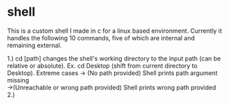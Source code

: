# shell
This is a custom shell I made in c for a linux based environment. Currently it handles the following 10 commands, five of which are internal and remaining external.

1.) cd [path]
  changes the shell's working directory to the input path (can be relative or absolute).
  Ex. cd Desktop (shift from current directory to Desktop).
  Extreme cases -> (No path provided)
    Shell prints path argument missing
    <br/>
                ->(Unreachable or wrong path provided)
    Shell prints wrong path provided
2.)
